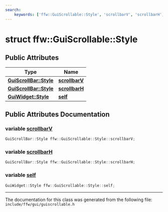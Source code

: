 ```yaml
---
search:
    keywords: ['ffw::GuiScrollable::Style', 'scrollbarV', 'scrollbarH', 'self']
---
```


# struct ffw::GuiScrollable::Style

## Public Attributes

|Type|Name|
|-----|-----|
|**[GuiScrollBar::Style](structffw_1_1_gui_scroll_bar_1_1_style.md)**|[**scrollbarV**](structffw_1_1_gui_scrollable_1_1_style.md#1a28556a0c116b3b72e8246fda8d5e2f4f)|
|**[GuiScrollBar::Style](structffw_1_1_gui_scroll_bar_1_1_style.md)**|[**scrollbarH**](structffw_1_1_gui_scrollable_1_1_style.md#1a06b90cd423bcc2837508d5cf7b133790)|
|**[GuiWidget::Style](structffw_1_1_gui_widget_1_1_style.md)**|[**self**](structffw_1_1_gui_scrollable_1_1_style.md#1ab73753fd63ff95bf6c378bd1e65e3e87)|


## Public Attributes Documentation

### variable <a id="1a28556a0c116b3b72e8246fda8d5e2f4f" href="#1a28556a0c116b3b72e8246fda8d5e2f4f">scrollbarV</a>

```cpp
GuiScrollBar::Style ffw::GuiScrollable::Style::scrollbarV;
```



### variable <a id="1a06b90cd423bcc2837508d5cf7b133790" href="#1a06b90cd423bcc2837508d5cf7b133790">scrollbarH</a>

```cpp
GuiScrollBar::Style ffw::GuiScrollable::Style::scrollbarH;
```



### variable <a id="1ab73753fd63ff95bf6c378bd1e65e3e87" href="#1ab73753fd63ff95bf6c378bd1e65e3e87">self</a>

```cpp
GuiWidget::Style ffw::GuiScrollable::Style::self;
```





----------------------------------------
The documentation for this class was generated from the following file: `include/ffw/gui/guiscrollable.h`
